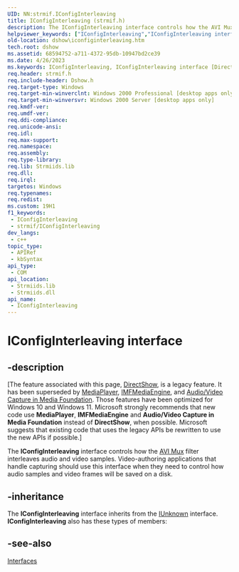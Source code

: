 ```yaml
---
UID: NN:strmif.IConfigInterleaving
title: IConfigInterleaving (strmif.h)
description: The IConfigInterleaving interface controls how the AVI Mux filter interleaves audio and video samples.
helpviewer_keywords: ["IConfigInterleaving","IConfigInterleaving interface [DirectShow]","IConfigInterleaving interface [DirectShow]","described","IConfigInterleavingInterface","dshow.iconfiginterleaving","strmif/IConfigInterleaving"]
old-location: dshow\iconfiginterleaving.htm
tech.root: dshow
ms.assetid: 68594752-a711-4372-95db-10947bd2ce39
ms.date: 4/26/2023
ms.keywords: IConfigInterleaving, IConfigInterleaving interface [DirectShow], IConfigInterleaving interface [DirectShow],described, IConfigInterleavingInterface, dshow.iconfiginterleaving, strmif/IConfigInterleaving
req.header: strmif.h
req.include-header: Dshow.h
req.target-type: Windows
req.target-min-winverclnt: Windows 2000 Professional [desktop apps only]
req.target-min-winversvr: Windows 2000 Server [desktop apps only]
req.kmdf-ver: 
req.umdf-ver: 
req.ddi-compliance: 
req.unicode-ansi: 
req.idl: 
req.max-support: 
req.namespace: 
req.assembly: 
req.type-library: 
req.lib: Strmiids.lib
req.dll: 
req.irql: 
targetos: Windows
req.typenames: 
req.redist: 
ms.custom: 19H1
f1_keywords:
 - IConfigInterleaving
 - strmif/IConfigInterleaving
dev_langs:
 - c++
topic_type:
 - APIRef
 - kbSyntax
api_type:
 - COM
api_location:
 - Strmiids.lib
 - Strmiids.dll
api_name:
 - IConfigInterleaving
---
```


# IConfigInterleaving interface


## -description

\[The feature associated with this page, [DirectShow](/windows/win32/directshow/directshow), is a legacy feature. It has been superseded by [MediaPlayer](/uwp/api/Windows.Media.Playback.MediaPlayer), [IMFMediaEngine](/windows/win32/api/mfmediaengine/nn-mfmediaengine-imfmediaengine), and [Audio/Video Capture in Media Foundation](windows/win32/medfound/audio-video-capture-in-media-foundation). Those features have been optimized for Windows 10 and Windows 11. Microsoft strongly recommends that new code use **MediaPlayer**, **IMFMediaEngine** and **Audio/Video Capture in Media Foundation** instead of **DirectShow**, when possible. Microsoft suggests that existing code that uses the legacy APIs be rewritten to use the new APIs if possible.\]

The <b>IConfigInterleaving</b> interface controls how the <a href="/windows/desktop/DirectShow/avi-mux-filter">AVI Mux</a> filter interleaves audio and video samples. Video-authoring applications that handle capturing should use this interface when they need to control how audio samples and video frames will be saved on a disk.

## -inheritance

The <b>IConfigInterleaving</b> interface inherits from the <a href="/windows/desktop/api/unknwn/nn-unknwn-iunknown">IUnknown</a> interface. <b>IConfigInterleaving</b> also has these types of members:

## -see-also

<a href="/windows/desktop/DirectShow/interfaces">Interfaces</a>
